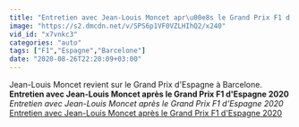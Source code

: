 ```yaml
---
title: "Entretien avec Jean-Louis Moncet apr\u00e8s le Grand Prix F1 d'Espagne 2020"
image: "https://s2.dmcdn.net/v/SPS6p1VF0VZLHIhQ2/x240"
vid_id: "x7vnkc3"
categories: "auto"
tags: ["F1","Espagne","Barcelone"]
date: "2020-08-26T22:20:09+03:00"
---
```

Jean-Louis Moncet revient sur le Grand Prix d'Espagne à Barcelone.<br><b>Entretien avec Jean-Louis Moncet après le Grand Prix F1 d'Espagne 2020</b><br> <i>Entretien avec Jean-Louis Moncet après le Grand Prix F1 d'Espagne 2020</i><br> <u>Entretien avec Jean-Louis Moncet après le Grand Prix F1 d'Espagne 2020</u>
